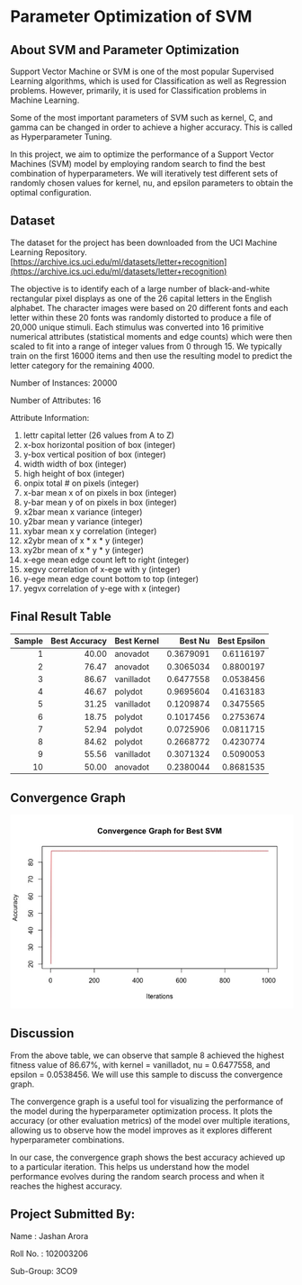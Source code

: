 # Parameter Optimization of SVM

## About SVM and Parameter Optimization

Support Vector Machine or SVM is one of the most popular Supervised Learning algorithms, which is used for Classification as well as Regression problems. However, primarily, it is used for Classification problems in Machine Learning.

Some of the most important parameters of SVM such as kernel, C, and gamma can be changed in order to achieve a higher accuracy. This is called as Hyperparameter Tuning. 

In this project, we aim to optimize the performance of a Support Vector Machines (SVM) model by employing random search to find the best combination of hyperparameters. We will iteratively test different sets of randomly chosen values for kernel, nu, and epsilon parameters to obtain the optimal configuration.

## Dataset

The dataset for the project has been downloaded from the UCI Machine Learning Repository.
[https://archive.ics.uci.edu/ml/datasets/letter+recognition](https://archive.ics.uci.edu/ml/datasets/letter+recognition)

The objective is to identify each of a large number of black-and-white rectangular pixel displays as one of the 26 capital letters in the English alphabet. The character images were based on 20 different fonts and each letter within these 20 fonts was randomly distorted to produce a file of 20,000 unique stimuli. Each stimulus was converted into 16 primitive numerical attributes (statistical moments and edge counts) which were then scaled to fit into a range of integer values from 0 through 15. We typically train on the first 16000 items and then use the resulting model to predict the letter category for the remaining 4000.

Number of Instances: 20000

Number of Attributes: 16

Attribute Information:
1. lettr capital letter (26 values from A to Z)
2. x-box horizontal position of box (integer)
3. y-box vertical position of box (integer)
4. width width of box (integer)
5. high height of box (integer)
6. onpix total # on pixels (integer)
7. x-bar mean x of on pixels in box (integer)
8. y-bar mean y of on pixels in box (integer)
9. x2bar mean x variance (integer)
10. y2bar mean y variance (integer)
11. xybar mean x y correlation (integer)
12. x2ybr mean of x * x * y (integer)
13. xy2br mean of x * y * y (integer)
14. x-ege mean edge count left to right (integer)
15. xegvy correlation of x-ege with y (integer)
16. y-ege mean edge count bottom to top (integer)
17. yegvx correlation of y-ege with x (integer)

## Final Result Table

| Sample | Best Accuracy | Best Kernel |   Best Nu | Best Epsilon |
| -----: | ------------: | :---------- | --------: | -----------: |
|      1 |         40.00 | anovadot    | 0.3679091 |    0.6116197 |
|      2 |         76.47 | anovadot    | 0.3065034 |    0.8800197 |
|      3 |         86.67 | vanilladot  | 0.6477558 |    0.0538456 |
|      4 |         46.67 | polydot     | 0.9695604 |    0.4163183 |
|      5 |         31.25 | vanilladot  | 0.1209874 |    0.3475565 |
|      6 |         18.75 | polydot     | 0.1017456 |    0.2753674 |
|      7 |         52.94 | polydot     | 0.0725906 |    0.0811715 |
|      8 |         84.62 | polydot     | 0.2668772 |    0.4230774 |
|      9 |         55.56 | vanilladot  | 0.3071324 |    0.5090053 |
|     10 |         50.00 | anovadot    | 0.2380044 |    0.8681535 |

## Convergence Graph
![graph](ConvergenceGraph.jpeg)

## Discussion
From the above table, we can observe that sample 8 achieved the highest fitness value of 86.67%, with kernel = vanilladot, nu = 0.6477558, and epsilon = 0.0538456. We will use this sample to discuss the convergence graph.

The convergence graph is a useful tool for visualizing the performance of the model during the hyperparameter optimization process. It plots the accuracy (or other evaluation metrics) of the model over multiple iterations, allowing us to observe how the model improves as it explores different hyperparameter combinations.

In our case, the convergence graph shows the best accuracy achieved up to a particular iteration. This helps us understand how the model performance evolves during the random search process and when it reaches the highest accuracy.

## Project Submitted By:
Name : Jashan Arora
  
Roll No. : 102003206

Sub-Group: 3CO9